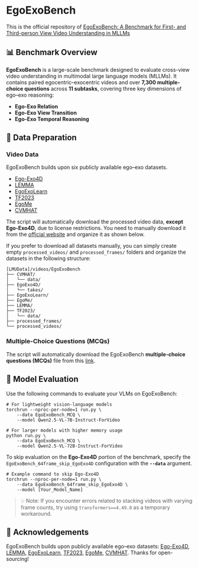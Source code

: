 # EgoExoBench

This is the official repository of [EgoExoBench: A
Benchmark for First- and Third-person View Video
Understanding in MLLMs]()

## 📊 Benchmark Overview

**EgoExoBench** is a large-scale benchmark designed to evaluate cross-view video understanding in multimodal large language models (MLLMs). It contains paired egocentric–exocentric videos and over **7,300 multiple-choice questions** across **11 subtasks**, covering three key dimensions of ego–exo reasoning:

* **Ego-Exo Relation**
* **Ego-Exo View Transition**
* **Ego-Exo Temporal Reasoning**

## 📝 Data Preparation

### Video Data

EgoExoBench builds upon six publicly available ego–exo datasets.

* [Ego-Exo4D](https://ego-exo4d-data.org/)
* [LEMMA](https://sites.google.com/view/lemma-activity)
* [EgoExoLearn](https://huggingface.co/datasets/hyf015/EgoExoLearn)
* [TF2023](https://github.com/ziweizhao1993/PEN)
* [EgoMe](https://huggingface.co/datasets/HeqianQiu/EgoMe)
* [CVMHAT](https://github.com/RuizeHan/CVMHT)

The script will automatically download the processed video data, **except Ego-Exo4D**, due to license restrictions. You need to manually download it from the [official website](https://ego-exo4d-data.org/) and organize it as shown below.

If you prefer to download all datasets manually, you can simply create empty `processed_videos/` and `processed_frames/` folders and organize the datasets in the following structure:

```
[LMUData]/videos/EgoExoBench
├── CVMHAT/
│   └── data/
├── EgoExo4D/
│   └── takes/
├── EgoExoLearn/
├── EgoMe/
├── LEMMA/
├── TF2023/
│   └── data/
├── processed_frames/
└── processed_videos/
```
### Multiple-Choice Questions (MCQs)

The script will automatically download the EgoExoBench **multiple-choice questions (MCQs)** file from this [link](https://huggingface.co/datasets/Heleun/EgoExoBench_MCQ).

## 🚀 Model Evaluation

Use the following commands to evaluate your VLMs on EgoExoBench:

```shell
# For lightweight vision-language models
torchrun --nproc-per-node=1 run.py \
    --data EgoExoBench_MCQ \
    --model Qwen2.5-VL-7B-Instruct-ForVideo

# For larger models with higher memory usage
python run.py \
    --data EgoExoBench_MCQ \
    --model Qwen2.5-VL-72B-Instruct-ForVideo
```

To skip evaluation on the **Ego-Exo4D** portion of the benchmark, specify the `EgoExoBench_64frame_skip_EgoExo4D` configuration with the **`--data`** argument.

```
# Example command to skip Ego-Exo4D
torchrun --nproc-per-node=1 run.py \
    --data EgoExoBench_64frame_skip_EgoExo4D \
    --model [Your_Model_Name]
```

> 💡 Note: If you encounter errors related to stacking videos with varying frame counts, try using `transformers==4.49.0` as a temporary workaround.

## 🙏 Acknowledgements

EgoExoBench builds upon publicly available ego–exo datasets: [Ego-Exo4D](https://ego-exo4d-data.org/), [LEMMA](https://sites.google.com/view/lemma-activity), [EgoExoLearn](https://huggingface.co/datasets/hyf015/EgoExoLearn), [TF2023](https://github.com/ziweizhao1993/PEN), [EgoMe](https://huggingface.co/datasets/HeqianQiu/EgoMe), [CVMHAT](https://github.com/RuizeHan/CVMHT). Thanks for open-sourcing!
